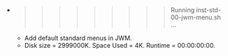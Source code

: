 * >>>>>>>>> Running inst-std-00-jwm-menu.sh ...
  * Add default standard menus in JWM.
  * Disk size = 2999000K. Space Used = 4K. Runtime = 00:00:00:00.
